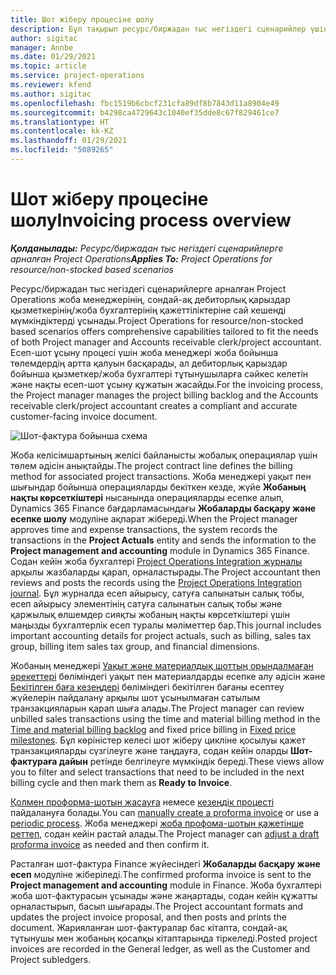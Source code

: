 ```yaml
---
title: Шот жіберу процесіне шолу
description: Бұл тақырып ресурс/биржадан тыс негіздегі сценарийлер үшін Project Operations жүйесіндегі есеп-шот ұсынудың процестік шолуын ұсынады.
author: sigitac
manager: Annbe
ms.date: 01/29/2021
ms.topic: article
ms.service: project-operations
ms.reviewer: kfend
ms.author: sigitac
ms.openlocfilehash: fbc1519b6cbcf231cfa89df8b7843d11a8904e49
ms.sourcegitcommit: b4298ca4729643c1040ef35dde8c67f829461ce7
ms.translationtype: HT
ms.contentlocale: kk-KZ
ms.lasthandoff: 01/29/2021
ms.locfileid: "5089265"
---
```

# <a name="invoicing-process-overview"></a><span data-ttu-id="cd898-103">Шот жіберу процесіне шолу</span><span class="sxs-lookup"><span data-stu-id="cd898-103">Invoicing process overview</span></span>

<span data-ttu-id="cd898-104">_**Қолданылады:** Ресурс/биржадан тыс негіздегі сценарийлерге арналған Project Operations_</span><span class="sxs-lookup"><span data-stu-id="cd898-104">_**Applies To:** Project Operations for resource/non-stocked based scenarios_</span></span>

<span data-ttu-id="cd898-105">Ресурс/биржадан тыс негіздегі сценарийлерге арналған Project Operations жоба менеджерінің, сондай-ақ дебиторлық қарыздар қызметкерінің/жоба бухгалтерінің қажеттіліктеріне сай кешенді мүмкіндіктерді ұсынады.</span><span class="sxs-lookup"><span data-stu-id="cd898-105">Project Operations for resource/non-stocked based scenarios offers comprehensive capabilities tailored to fit the needs of both Project manager and Accounts receivable clerk/project accountant.</span></span> <span data-ttu-id="cd898-106">Есеп-шот ұсыну процесі үшін жоба менеджері жоба бойынша төлемдердің артта қалуын басқарады, ал дебиторлық қарыздар бойынша қызметкер/жоба бухгалтері тұтынушыларға сәйкес келетін және нақты есеп-шот ұсыну құжатын жасайды.</span><span class="sxs-lookup"><span data-stu-id="cd898-106">For the invoicing process, the Project manager manages the project billing backlog and the Accounts receivable clerk/project accountant creates a compliant and accurate customer-facing invoice document.</span></span>

![Шот-фактура бойынша схема](./media/invoicing-flow.png)

<span data-ttu-id="cd898-108">Жоба келісімшартының желісі байланысты жобалық операциялар үшін төлем әдісін анықтайды.</span><span class="sxs-lookup"><span data-stu-id="cd898-108">The project contract line defines the billing method for associated project transactions.</span></span> <span data-ttu-id="cd898-109">Жоба менеджері уақыт пен шығындар бойынша операцияларды бекіткен кезде, жүйе **Жобаның нақты көрсеткіштері** нысанында операцияларды есепке алып, Dynamics 365 Finance бағдарламасындағы **Жобаларды басқару және есепке шолу** модуліне ақпарат жібереді.</span><span class="sxs-lookup"><span data-stu-id="cd898-109">When the Project manager approves time and expense transactions, the system records the transactions in the **Project Actuals** entity and sends the information to the **Project management and accounting** module in Dynamics 365 Finance.</span></span> <span data-ttu-id="cd898-110">Содан кейін жоба бухгалтері [Project Operations Integration журналы](../project-accounting/project-operations-integration-journal.md) арқылы жазбаларды қарап, орналастырады.</span><span class="sxs-lookup"><span data-stu-id="cd898-110">The Project accountant then reviews and posts the records using the [Project Operations Integration journal](../project-accounting/project-operations-integration-journal.md).</span></span> <span data-ttu-id="cd898-111">Бұл журналда есеп айырысу, сатуға салынатын салық тобы, есеп айырысу элементінің сатуға салынатын салық тобы және қаржылық өлшемдер сияқты жобаның нақты көрсеткіштері үшін маңызды бухгалтерлік есеп туралы мәліметтер бар.</span><span class="sxs-lookup"><span data-stu-id="cd898-111">This journal includes important accounting details for project actuals, such as billing, sales tax group, billing item sales tax group, and financial dimensions.</span></span>

<span data-ttu-id="cd898-112">Жобаның менеджері [Уақыт және материалдық шоттың орындалмаған әрекеттері](../proforma-invoicing/manage-billing-backlog.md#time-and-material-billing-backlog) бөліміндегі уақыт пен материалдарды есепке алу әдісін және [Бекітілген баға кезеңдері](../proforma-invoicing/manage-billing-backlog.md#fixed-price-milestones) бөліміндегі бекітілген бағаны есептеу жүйелерін пайдалану арқылы шот ұсынылмаған сатылым транзакцияларын қарап шыға алады.</span><span class="sxs-lookup"><span data-stu-id="cd898-112">The Project manager can review unbilled sales transactions using the time and material billing method in the [Time and material billing backlog](../proforma-invoicing/manage-billing-backlog.md#time-and-material-billing-backlog) and fixed price billing in [Fixed price milestones](../proforma-invoicing/manage-billing-backlog.md#fixed-price-milestones).</span></span> <span data-ttu-id="cd898-113">Бұл көріністер келесі шот жіберу цикліне қосылуы қажет транзакцияларды сүзгілеуге және таңдауға, содан кейін оларды **Шот-фактураға дайын** ретінде белгілеуге мүмкіндік береді.</span><span class="sxs-lookup"><span data-stu-id="cd898-113">These views allow you to filter and select transactions that need to be included in the next billing cycle and then mark them as **Ready to Invoice**.</span></span>

<span data-ttu-id="cd898-114">[Қолмен проформа-шотын жасауға](../proforma-invoicing/create-manual-proforma-invoice.md) немесе [кезеңдік процесті](../proforma-invoicing/configure-automated-invoice-creation.md) пайдалануға болады.</span><span class="sxs-lookup"><span data-stu-id="cd898-114">You can [manually create a proforma invoice](../proforma-invoicing/create-manual-proforma-invoice.md) or use a [periodic process](../proforma-invoicing/configure-automated-invoice-creation.md).</span></span> <span data-ttu-id="cd898-115">Жоба менеджері [жоба профома-шотын қажетінше реттеп](../proforma-invoicing/manage-proforma-invoice.md), содан кейін растай алады.</span><span class="sxs-lookup"><span data-stu-id="cd898-115">The Project manager can [adjust a draft proforma invoice](../proforma-invoicing/manage-proforma-invoice.md) as needed and then confirm it.</span></span>

<span data-ttu-id="cd898-116">Расталған шот-фактура Finance жүйесіндегі **Жобаларды басқару және есеп** модуліне жіберіледі.</span><span class="sxs-lookup"><span data-stu-id="cd898-116">The confirmed proforma invoice is sent to the **Project management and accounting** module in Finance.</span></span> <span data-ttu-id="cd898-117">Жоба бухгалтері жоба шот-фактурасын ұсынады және жаңартады, содан кейін құжатты орналастырып, басып шығарады.</span><span class="sxs-lookup"><span data-stu-id="cd898-117">The Project accountant formats and updates the project invoice proposal, and then posts and prints the document.</span></span> <span data-ttu-id="cd898-118">Жарияланған шот-фактуралар бас кітапта, сондай-ақ тұтынушы мен жобаның қосалқы кітаптарында тіркеледі.</span><span class="sxs-lookup"><span data-stu-id="cd898-118">Posted project invoices are recorded in the General ledger, as well as the Customer and Project subledgers.</span></span>
